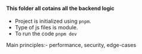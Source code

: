 #### This folder all cotains all the backend logic

- Project is initialized using ```pnpm```.
- Type of js files is module.
- To run the code ```pnpm dev```

Main principles:-
performance, security, edge-cases